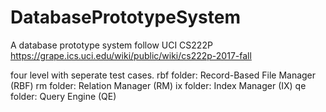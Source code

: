# DatabasePrototypeSystem
A database prototype system follow UCI CS222P https://grape.ics.uci.edu/wiki/public/wiki/cs222p-2017-fall

four level with seperate test cases.
rbf folder: Record-Based File Manager (RBF)
rm folder: Relation Manager (RM)
ix folder: Index Manager (IX)
qe folder: Query Engine (QE)
